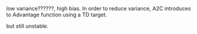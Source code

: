 low variance??????, high bias.
In order to reduce variance, A2C introduces to Advantage function using a TD target.

but still unstable.
